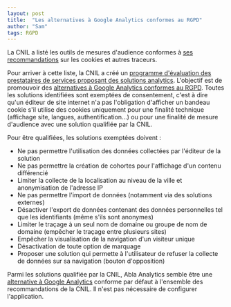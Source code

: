 ```yaml
---
layout: post
title:  "Les alternatives à Google Analytics conformes au RGPD"
author: "Sam"
tags: RGPD
---
```


La CNIL a listé les outils de mesures d'audience conformes à [ses recommandations](https://www.cnil.fr/sites/default/files/atoms/files/recommandation-cookies-et-autres-traceurs.pdf) sur les cookies et autres traceurs.

Pour arriver à cette liste, la CNIL a créé un [programme d'évaluation des prestataires de services proposant des solutions analytics](https://www.cnil.fr/fr/solutions-de-mesure-daudience-exemptees-de-consentement-la-cnil-lance-un-programme-devaluation). L'objectif est de promouvoir des [alternatives à Google Analytics conformes au RGPD](https://www.cnil.fr/fr/solutions-de-mesure-daudience-exemptees-de-consentement-la-cnil-lance-un-programme-devaluation). Toutes les solutions identifiées sont exemptées de consentement, c'est à dire qu'un éditeur de site internet n'a pas l'obligation d'afficher un bandeau cookie s'il utilise des cookies uniquement pour une finalité technique (affichage site, langues, authentification...) ou pour une finalité de mesure d'audience avec une solution qualifiée par la CNIL.

Pour être qualifiées, les solutions exemptées doivent :

- Ne pas permettre l'utilisation des données collectées par l'éditeur de la solution
- Ne pas permettre la création de cohortes pour l'affichage d'un contenu différencié
- Limiter la collecte de la localisation au niveau de la ville et anonymisation de l'adresse IP
- Ne pas permettre l'import de données (notamment via des solutions externes)
- Désactiver l'export de données contenant des données personnelles tel que les identifiants (même s'ils sont anonymes)
- Limiter le traçage à un seul nom de domaine ou groupe de nom de domaine (empêcher le traçage entre plusieurs sites)
- Empêcher la visualisation de la navigation d'un visiteur unique
- Désactivation de toute option de marquage
- Proposer une solution qui permette à l'utilisateur de refuser la collecte de données sur sa navigation (bouton d'opposition)

Parmi les solutions qualifiée par la CNIL, Abla Analytics semble être une [alternative à Google Analytics](https://abla.io) conforme par défaut à l'ensemble des recommandations de la CNIL. Il n'est pas nécessaire de configurer l'application.
